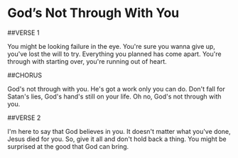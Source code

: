 # God’s Not Through With You

##VERSE 1

You might be looking failure in the eye. 
You're sure you wanna give up, you've lost the will to try. 
Everything you planned has come apart. 
You're through with starting over, you're running out of heart. 

##CHORUS

God's not through with you. 
He's got a work only you can do. 
Don't fall for Satan's lies, 
God's hand's still on your life. 
Oh no, God's not through with you. 

##VERSE 2

I'm here to say that God believes in you. 
It doesn't matter what you've done, Jesus died for you. 
So, give it all and don't hold back a thing. 
You might be surprised at the good that God can bring.
